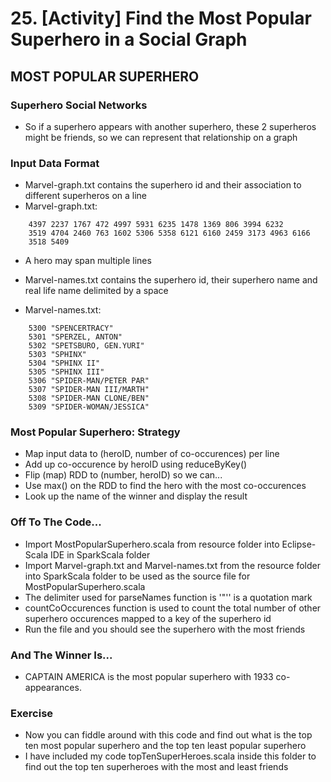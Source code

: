 # 25. [Activity] Find the Most Popular Superhero in a Social Graph

## MOST POPULAR SUPERHERO

### Superhero Social Networks
* So if a superhero appears with another superhero, these 2 superheros might be friends, so we can represent that relationship on a graph

### Input Data Format
* Marvel-graph.txt contains the superhero id and their association to different superheros on a line
* Marvel-graph.txt:
```
	4397 2237 1767 472 4997 5931 6235 1478 1369 806 3994 6232
	3519 4704 2460 763 1602 5306 5358 6121 6160 2459 3173 4963 6166
	3518 5409
```
* A hero may span multiple lines

* Marvel-names.txt contains the superhero id, their superhero name and real life name delimited by a space
* Marvel-names.txt:
```
	5300 "SPENCERTRACY"
	5301 "SPERZEL, ANTON"
	5302 "SPETSBURO, GEN.YURI"
	5303 "SPHINX"
	5304 "SPHINX II"
	5305 "SPHINX III"
	5306 "SPIDER-MAN/PETER PAR"
	5307 "SPIDER-MAN III/MARTH"
	5308 "SPIDER-MAN CLONE/BEN"
	5309 "SPIDER-WOMAN/JESSICA"
```

### Most Popular Superhero: Strategy
* Map input data to (heroID, number of co-occurences) per line
* Add up co-occurence by heroID using reduceByKey()
* Flip (map) RDD to (number, heroID) so we can...
* Use max() on the RDD to find the hero with the most co-occurences
* Look up the name of the winner and display the result

### Off To The Code...
* Import MostPopularSuperhero.scala from resource folder into Eclipse-Scala IDE in SparkScala folder
* Import Marvel-graph.txt and Marvel-names.txt from the resource folder into SparkScala folder to be used as the source file for MostPopularSuperhero.scala
* The delimiter used for parseNames function is '\"'' is a quotation mark
* countCoOccurences function is used to count the total number of other superhero occurences mapped to a key of the superhero id
* Run the file and you should see the superhero with the most friends

### And The Winner Is...
* CAPTAIN AMERICA is the most popular superhero with 1933 co-appearances.

### Exercise
* Now you can fiddle around with this code and find out what is the top ten most popular superhero and the top ten least popular superhero
* I have included my code topTenSuperHeroes.scala inside this folder to find out the top ten superheroes with the most and least friends